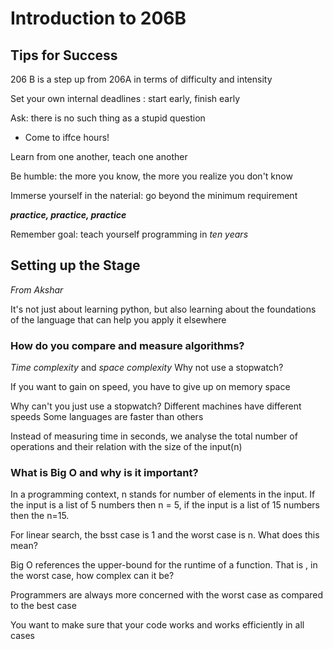 # Introduction to 206B
## Tips for Success
206 B is a step up from 206A in terms of difficulty and intensity

Set your own internal deadlines : start early, finish early

Ask: there is no such thing as a stupid question
- Come to iffce hours!

Learn from one another, teach one another

Be humble: the more you know, the more you realize you don't know

Immerse yourself in the naterial: go beyond the minimum requirement

***practice, practice, practice***

Remember goal: teach yourself programming in *ten years*

## Setting up the Stage
*From Akshar*

It's not just about learning python, but also learning about the foundations of the language that can help you apply it elsewhere

### How do you compare and measure algorithms?
*Time complexity* and *space complexity*
Why not use a stopwatch?

If you want to gain on speed, you have to give up on memory space

Why can't you just use a stopwatch?
    Different machines have different speeds
    Some languages are faster than others

Instead of measuring time in seconds, we analyse the total number of operations and their relation with the size of the input(n) 

### What is Big O and why is it important? ###
In a programming context, n stands for number of elements in the input. If the input is a list of 5 numbers then n = 5, if the input is a list of 15 numbers then the n=15. 

For linear search, the bsst case is 1 and the worst case is n. What does this mean?

Big O references the upper-bound for the runtime of a function. That is , in the worst case, how complex can it be? 

Programmers are always more concerned with the worst case as compared to the best case 

You want to make sure that your code works and works efficiently in all cases 

